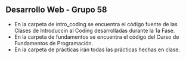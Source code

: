 ## Desarrollo Web - Grupo 58

- En la carpeta de intro_coding se encuentra el código fuente de las Clases de
  Introduccin al Coding desarrolladas durante la 1a Fase.
- En la carpeta de fundamentos se encuentra el código del Curso de Fundamentos de Programación.
- En la carpeta de prácticas irán todas las prácticas hechas en clase.
